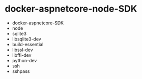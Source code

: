 # docker-aspnetcore-node-SDK
+ docker-aspnetcore-SDK
+ node
+ sqlite3
+ libsqlite3-dev
+ build-essential
+ libssl-dev
+ libffi-dev
+ python-dev
+ ssh
+ sshpass
